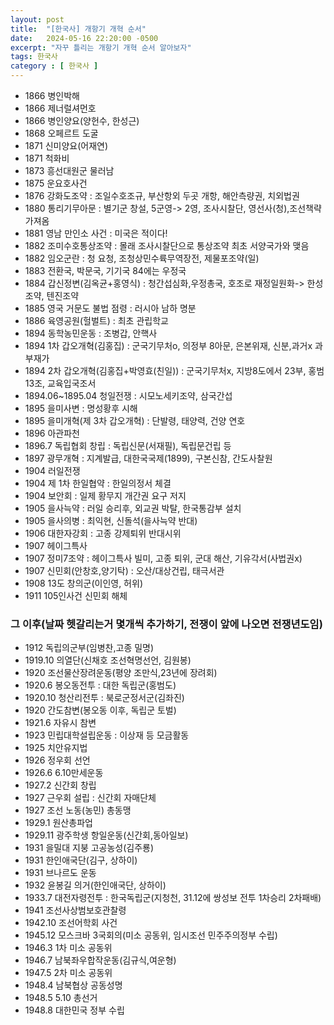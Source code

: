 ```yaml
---
layout: post
title:  "[한국사] 개항기 개혁 순서"
date:   2024-05-16 22:20:00 -0500
excerpt: "자꾸 틀리는 개항기 개혁 순서 알아보자"
tags: 한국사
category : [ 한국사 ]
---
```


+ 1866 병인박해
+ 1866 제너럴셔먼호
+ 1866 병인양요(양헌수, 한성근)
+ 1868 오페르트 도굴
+ 1871 신미양요(어재연)
+ 1871 척화비
+ 1873 흥선대원군 물러남
+ 1875 운요호사건
+ 1876 강화도조약 : 조일수호조규, 부산항외 두곳 개항, 해안측량권, 치외법권
+ 1880 통리기무아문 : 별기군 창설, 5군영-> 2영, 조사시찰단, 영선사(청),조선책략 가져옴
+ 1881 영남 만인소 사건 : 미국은 적이다!
+ 1882 조미수호통상조약 : 몰래 조사시찰단으로 통상조약 최초 서양국가와 맺음
+ 1882 임오군란 : 청 요청, 조청상민수륙무역장전, 제물포조약(일)
+ 1883 전환국, 박문국, 기기국 84에는 우정국
+ 1884 갑신정변(김옥균+홍영식) : 청간섭심화,우정총국, 호조로 재정일원화-> 한성조약, 텐진조약
+ 1885 영국 거문도 불법 점령 : 러시아 남하 명분
+ 1886 육영공원(헐벌트) : 최초 관립학교
+ 1894 동학농민운동 : 조병갑, 안핵사
+ 1894 1차 갑오개혁(김홍집) : 군국기무처o, 의정부 8아문, 은본위재, 신분,과거x 과부재가
+ 1894 2차 갑오개혁(김홍집+박영효(친일)) : 군국기무처x, 지방8도에서 23부, 홍범13조, 교육입국조서
+ 1894.06~1895.04 청일전쟁 : 시모노세키조약, 삼국간섭
+ 1895 을미사변 : 명성황후 시해
+ 1895 을미개혁(제 3차 갑오개혁) : 단발령, 태양력, 건양 연호
+ 1896 아관파천
+ 1896.7 독립협회 창립 : 독립신문(서재필), 독립문건립 등
+ 1897 광무개혁 : 지계발급, 대한국국제(1899), 구본신참, 간도사찰원
+ 1904 러일전쟁
+ 1904 제 1차 한일협약 : 한일의정서 체결
+ 1904 보안회 : 일제 황무지 개간권 요구 저지
+ 1905 을사늑약 : 러일 승리후, 외교권 박탈, 한국통감부 설치
+ 1905 을사의병 : 최익현, 신돌석(을사늑약 반대)
+ 1906 대한자강회 : 고종 강제퇴위 반대시위
+ 1907 헤이그특사
+ 1907 정미7조약 : 헤이그특사 빌미, 고종 퇴위, 군대 해산, 기유각서(사법권x)
+ 1907 신민회(안창호,양기탁) : 오산/대상건립, 태극서관
+ 1908 13도 창의군(이인영, 허위)
+ 1911 105인사건 신민회 해체

### 그 이후(날짜 헷갈리는거 몇개씩 추가하기, 전쟁이 앞에 나오면 전쟁년도임)

+ 1912 독립의군부(임병찬,고종 밀명)
+ 1919.10 의열단(신채호 조선혁명선언, 김원봉)
+ 1920 조선물산장려운동(평양 조만식,23년에 장려회)
+ 1920.6 봉오동전투 : 대한 독립군(홍범도)
+ 1920.10 청산리전투 : 북로군정서군(김좌진)
+ 1920 간도참변(봉오동 이후, 독립군 토벌)
+ 1921.6 자유시 참변
+ 1923 민립대학설립운동 : 이상재 등 모금활동
+ 1925 치안유지법
+ 1926 정우회 선언
+ 1926.6 6.10만세운동
+ 1927.2 신간회 창립
+ 1927 근우회 설립 : 신간회 자매단체
+ 1927 조선 노동(농민) 총동맹
+ 1929.1 원산총파업
+ 1929.11 광주학생 항일운동(신간회,동아일보)
+ 1931 을밀대 지붕 고공농성(김주룡)
+ 1931 한인애국단(김구, 상하이)
+ 1931 브나르도 운동
+ 1932 윤봉길 의거(한인애국단, 상하이)
+ 1933.7 대전자령전투 : 한국독립군(지청천, 31.12에 쌍성보 전투 1차승리 2차패배)
+ 1941 조선사상범보호관찰령
+ 1942.10 조선어학회 사건
+ 1945.12 모스크바 3국회의(미소 공동위, 임시조선 민주주의정부 수립)
+ 1946.3 1차 미소 공동위
+ 1946.7 남북좌우합작운동(김규식,여운형)
+ 1947.5 2차 미소 공동위
+ 1948.4 남북협상 공동성명
+ 1948.5 5.10 총선거
+ 1948.8 대한민국 정부 수립